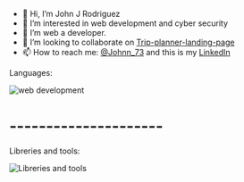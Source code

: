 - 👋 Hi, I’m John J Rodriguez
- 👀 I’m interested in web development and cyber security
- 🌱 I’m web a developer. 
- 💞️ I’m looking to collaborate on [Trip-planner-landing-page](https://github.com/josancamon19/trip-planner-landing-page)
- 📫 How to reach me: [@Johnn_73](https://twitter.com/Johnn_73?t=WbbTl-IHtUrSklakbkztMg&s=08) and this is my [LinkedIn](www.linkedin.com/in/johnjrm)

<!---
JohnRodriguezM/JohnRodriguezM is a ✨ special ✨ repository because its `README.md` (this file) appears on your GitHub profile.
You can click the Preview link to take a look at your changes.
--->

Languages:

![web development](http://www.cursosgis.com/wp-content/uploads/2017/06/lenguajes_1.png)

# ---------------------

Libreries and tools:

![Libreries and tools](https://miro.medium.com/max/1200/1*SzrSsS1stZQ7ipYObndbAw.png)
